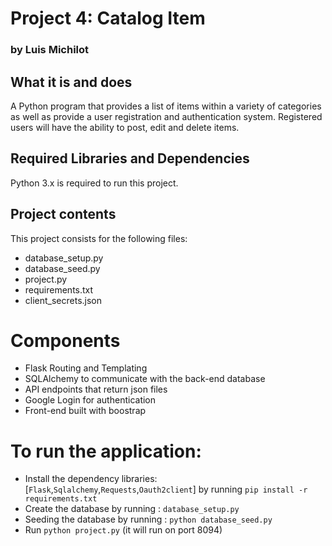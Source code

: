 # Project 4: Catalog Item
### by Luis Michilot

## What it is and does

A Python program that provides a list of items within a variety of categories as well as provide 
a user registration and authentication system. 
Registered users will have the ability to post, edit and delete items.

## Required Libraries and Dependencies

Python 3.x is required to run this project.

## Project contents

This project consists for the following files:

* database_setup.py
* database_seed.py
* project.py
* requirements.txt
* client_secrets.json

# Components

- Flask Routing and Templating
- SQLAlchemy to communicate with the back-end database
- API endpoints that return json files
- Google Login for authentication
- Front-end built with boostrap

# To run the application:
- Install the dependency libraries:
  [`Flask`,`Sqlalchemy`,`Requests`,`Oauth2client`]
  by running `pip install -r requirements.txt`
- Create the database by running : `database_setup.py`
- Seeding the database by running : `python database_seed.py`
- Run `python project.py` (it will run on port 8094)
 
